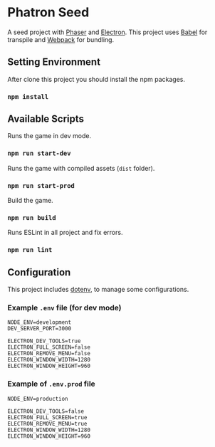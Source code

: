 # Phatron Seed

A seed project with [Phaser](https://github.com/photonstorm/phaser) and [Electron](https://github.com/electron/electron).
This project uses [Babel](https://babeljs.io) for transpile and [Webpack](https://webpack.js.org) for bundling.

## Setting Environment

After clone this project you should install the npm packages.

### `npm install`

## Available Scripts

Runs the game in dev mode.

### `npm run start-dev`

Runs the game with compiled assets (`dist` folder).

### `npm run start-prod`

Build the game.

### `npm run build`

Runs ESLint in all project and fix errors.

### `npm run lint`

## Configuration

This project includes [dotenv](https://github.com/motdotla/dotenv), to manage some configurations.

### Example `.env` file (for dev mode)

```
NODE_ENV=development
DEV_SERVER_PORT=3000

ELECTRON_DEV_TOOLS=true
ELECTRON_FULL_SCREEN=false
ELECTRON_REMOVE_MENU=false
ELECTRON_WINDOW_WIDTH=1280
ELECTRON_WINDOW_HEIGHT=960
```

### Example of `.env.prod` file

```
NODE_ENV=production

ELECTRON_DEV_TOOLS=false
ELECTRON_FULL_SCREEN=true
ELECTRON_REMOVE_MENU=true
ELECTRON_WINDOW_WIDTH=1280
ELECTRON_WINDOW_HEIGHT=960
```
